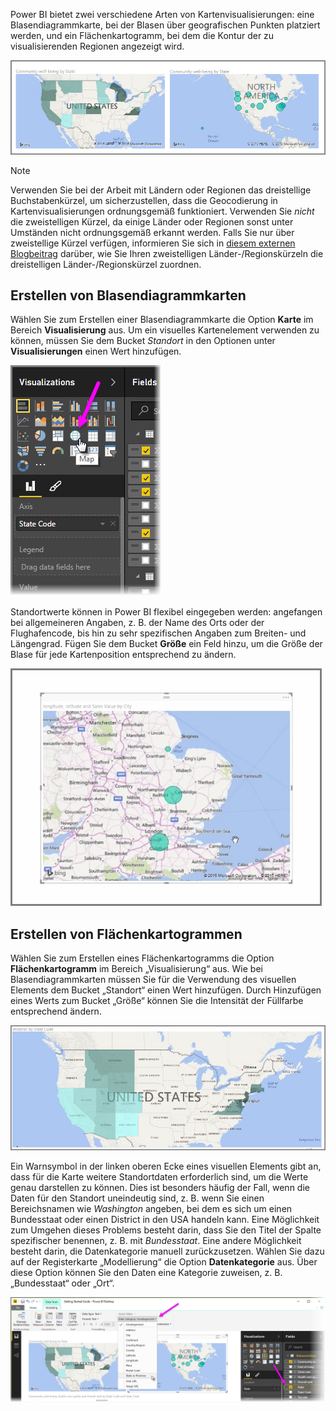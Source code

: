 Power BI bietet zwei verschiedene Arten von Kartenvisualisierungen: eine Blasendiagrammkarte, bei der Blasen über geografischen Punkten platziert werden, und ein Flächenkartogramm, bei dem die Kontur der zu visualisierenden Regionen angezeigt wird.

![](media/3-5-create-map-visualizations/3-5_1.png)

> [!NOTE]
> Verwenden Sie bei der Arbeit mit Ländern oder Regionen das dreistellige Buchstabenkürzel, um sicherzustellen, dass die Geocodierung in Kartenvisualisierungen ordnungsgemäß funktioniert. Verwenden Sie *nicht* die zweistelligen Kürzel, da einige Länder oder Regionen sonst unter Umständen nicht ordnungsgemäß erkannt werden.
> Falls Sie nur über zweistellige Kürzel verfügen, informieren Sie sich in [diesem externen Blogbeitrag](https://blog.ailon.org/how-to-display-2-letter-country-data-on-a-power-bi-map-85fc738497d6#.yudauacxp) darüber, wie Sie Ihren zweistelligen Länder-/Regionskürzeln die dreistelligen Länder-/Regionskürzel zuordnen.
> 
> 

## <a name="create-bubble-maps"></a>Erstellen von Blasendiagrammkarten
Wählen Sie zum Erstellen einer Blasendiagrammkarte die Option **Karte** im Bereich **Visualisierung** aus. Um ein visuelles Kartenelement verwenden zu können, müssen Sie dem Bucket *Standort* in den Optionen unter **Visualisierungen** einen Wert hinzufügen.

![](media/3-5-create-map-visualizations/3-5_2.png)

Standortwerte können in Power BI flexibel eingegeben werden: angefangen bei allgemeineren Angaben, z. B. der Name des Orts oder der Flughafencode, bis hin zu sehr spezifischen Angaben zum Breiten- und Längengrad. Fügen Sie dem Bucket **Größe** ein Feld hinzu, um die Größe der Blase für jede Kartenposition entsprechend zu ändern.

![](media/3-5-create-map-visualizations/3-5_3.png)

## <a name="create-shape-maps"></a>Erstellen von Flächenkartogrammen
Wählen Sie zum Erstellen eines Flächenkartogramms die Option **Flächenkartogramm** im Bereich „Visualisierung“ aus. Wie bei Blasendiagrammkarten müssen Sie für die Verwendung des visuellen Elements dem Bucket „Standort“ einen Wert hinzufügen. Durch Hinzufügen eines Werts zum Bucket „Größe“ können Sie die Intensität der Füllfarbe entsprechend ändern.

![](media/3-5-create-map-visualizations/3-5_4.png)

Ein Warnsymbol in der linken oberen Ecke eines visuellen Elements gibt an, dass für die Karte weitere Standortdaten erforderlich sind, um die Werte genau darstellen zu können. Dies ist besonders häufig der Fall, wenn die Daten für den Standort uneindeutig sind, z. B. wenn Sie einen Bereichsnamen wie *Washington* angeben, bei dem es sich um einen Bundesstaat oder einen District in den USA handeln kann. Eine Möglichkeit zum Umgehen dieses Problems besteht darin, dass Sie den Titel der Spalte spezifischer benennen, z. B. mit *Bundesstaat*. Eine andere Möglichkeit besteht darin, die Datenkategorie manuell zurückzusetzen. Wählen Sie dazu auf der Registerkarte „Modellierung“ die Option **Datenkategorie** aus. Über diese Option können Sie den Daten eine Kategorie zuweisen, z. B. „Bundesstaat“ oder „Ort“.

![](media/3-5-create-map-visualizations/3-5_5.png)

